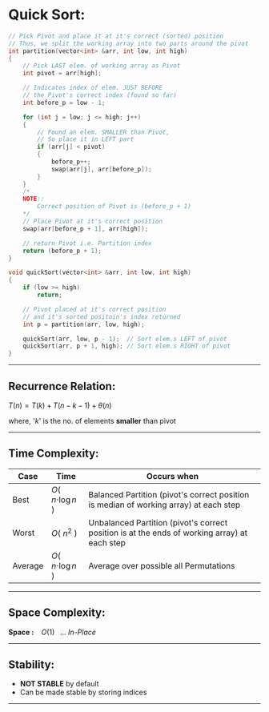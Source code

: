 # Quick Sort:

```cpp
// Pick Pivot and place it at it's correct (sorted) position
// Thus, we split the working array into two parts around the pivot
int partition(vector<int> &arr, int low, int high)
{
    // Pick LAST elem. of working array as Pivot
    int pivot = arr[high];

    // Indicates index of elem. JUST BEFORE
    // the Pivot's correct index (found so far)
    int before_p = low - 1;

    for (int j = low; j <= high; j++)
    {
        // Found an elem. SMALLER than Pivot,
        // So place it in LEFT part
        if (arr[j] < pivot)
        {
            before_p++;
            swap(arr[j], arr[before_p]);
        }
    }
    /* 
    NOTE::
        Correct position of Pivot is (before_p + 1)
    */
    // Place Pivot at it's correct position
    swap(arr[before_p + 1], arr[high]);

    // return Pivot i.e. Partition index
    return (before_p + 1);
}

void quickSort(vector<int> &arr, int low, int high)
{
    if (low >= high)
        return;

    // Pivot placed at it's correct position
    // and it's sorted positoin's index returned
    int p = partition(arr, low, high);

    quickSort(arr, low, p - 1);  // Sort elem.s LEFT of pivot
    quickSort(arr, p + 1, high); // Sort elem.s RIGHT of pivot
}
```
---

## Recurrence Relation: 
$T(n) = T(k) + T(n-k-1) + \theta(n)$

where, '$k$' is the no. of elements **smaller** than pivot

---
## Time Complexity:

| Case      | Time         	            | Occurs when                                                                                 	|
|-----------|------------------------	|---------------------------------------------------------------------------------------------	|
| Best   	| $O$( $n$$\cdot\log n$ ) 	| Balanced Partition (pivot's correct position is median of working array) at each step        	|
| Worst  	| $O$( $n^2$ )    	        | Unbalanced Partition (pivot's correct position is at the ends of working array) at each step 	|
| Average  	| $O$( $n$$\cdot\log n$ ) 	| Average over possible all Permutations                                                       	|

---

## Space Complexity:
**Space :** &ensp;  $O(1)$ &ensp;... $In$-$Place$

---

## Stability: 
 - **NOT STABLE** by default
 - Can be made stable by storing indices

---

